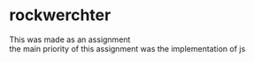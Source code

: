 # rockwerchter

This was made as an assignment  
the main priority of this assignment was the implementation of js
